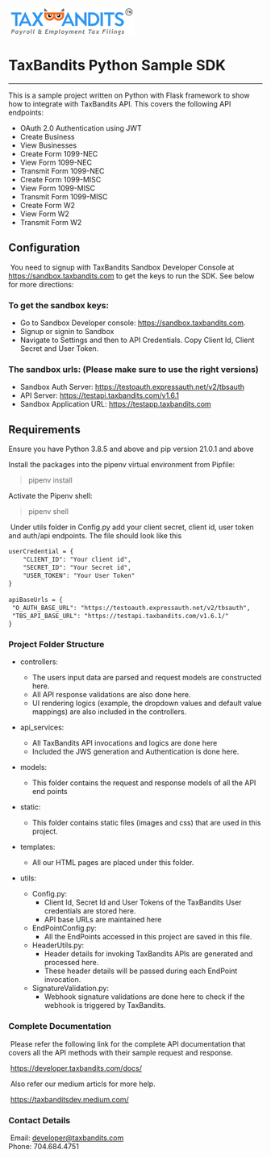![TaxBandits Logo](/static/logo.png)
​

# TaxBandits Python Sample SDK

***
This is a sample project written on Python with Flask framework to show how to integrate with TaxBandits API. This covers the following API endpoints:
​
- OAuth 2.0 Authentication using JWT
- Create Business
- View Businesses
- Create Form 1099-NEC
- View Form 1099-NEC
- Transmit Form 1099-NEC
- Create Form 1099-MISC
- View Form 1099-MISC
- Transmit Form 1099-MISC
- Create Form W2
- View Form W2
- Transmit Form W2 ​

## Configuration

​ You need to signup with TaxBandits Sandbox Developer Console at https://sandbox.taxbandits.com to get the keys to run
the SDK. See below for more directions:

### To get the sandbox keys:

- Go to Sandbox Developer console: https://sandbox.taxbandits.com. ​
- Signup or signin to Sandbox ​
- Navigate to Settings and then to API Credentials. Copy Client Id, Client Secret and User Token. ​ ​

### The sandbox urls: (Please make sure to use the right versions)

- Sandbox Auth Server: https://testoauth.expressauth.net/v2/tbsauth ​
- API Server: https://testapi.taxbandits.com/v1.6.1 ​
- Sandbox Application URL: https://testapp.taxbandits.com ​
​

## Requirements

Ensure you have Python 3.8.5 and above and pip version 21.0.1 and above

Install the packages into the pipenv virtual environment from Pipfile:
> pipenv install

Activate the Pipenv shell:
​
> pipenv shell


​ Under utils folder in Config.py add your client secret, client id, user token and auth/api endpoints. The file should
look like this ​

```
userCredential = {
    "CLIENT_ID": "Your client id",
    "SECRET_ID": "Your Secret id",
    "USER_TOKEN": "Your User Token"
}
​
apiBaseUrls = {
 "O_AUTH_BASE_URL": "https://testoauth.expressauth.net/v2/tbsauth",
 "TBS_API_BASE_URL": "https://testapi.taxbandits.com/v1.6.1/"
}
```

### Project Folder Structure

* controllers:
    - The users input data are parsed and request models are constructed here.
    - All API response validations are also done here.
    - UI rendering logics (example, the dropdown values and default value mappings) are also included in the controllers.
    

* api_services:
    - All TaxBandits API invocations and logics are done here
    - Included the JWS generation and Authentication is done here.
    

* models:
    - This folder contains the request and response models of all the API end points
    

* static:
    - This folder contains static files (images and css) that are used in this project.
    

* templates:
    - All our HTML pages are placed under this folder. 
    

* utils:
    - Config.py:
        - Client Id, Secret Id and User Tokens of the TaxBandits User credentials are stored here.
        - API base URLs are maintained here
    - EndPointConfig.py:
        - All the EndPoints accessed in this project are saved in this file.
    - HeaderUtils.py:
        - Header details for invoking TaxBandits APIs are generated and processed here.
        - These header details will be passed during each EndPoint invocation.
    - SignatureValidation.py:
        - Webhook signature validations are done here to check if the webhook is triggered by TaxBandits.

### Complete Documentation

​ Please refer the following link for the complete API documentation that covers all the API methods with their sample request and response.

​ https://developer.taxbandits.com/docs/

​ Also refer our medium articls for more help.

​ https://taxbanditsdev.medium.com/


### Contact Details

​ Email: developer@taxbandits.com  
​ Phone: 704.684.4751
